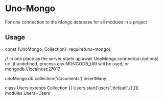 # Uno-Mongo
For one connection to the Mongo database for all modules in a project

## Usage
const {UnoMongo, Collection}=require(uno-mongo);

// In one place as the server starts up
await UnoMongo.connect(uri,options)
uri: if undefined, process.env.MONGODB_URI will be used, or mongodb://localhost:27017

unoMongo.db.collection('documents').insertMany

class Users extends Collection {}
Users.start('users','default',{},[])
modules.Users=Users


